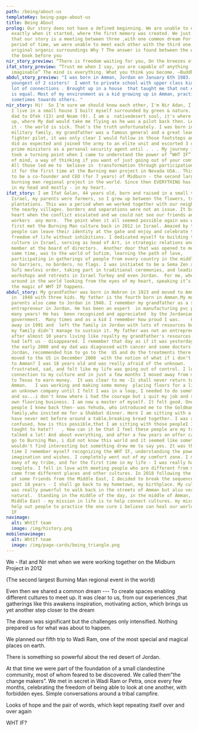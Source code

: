 ```yaml
---
path: /being/about-us
templateKey: being-page-about-us
title: Being About
prolog: Our story does not have a defined beginning. We are unable to determine
  exactly when it started, where the first memory was created. We just remember
  that our story is a meeting between three ,with one common dream For a long
  period of time, we were unable to meet each other with the third one, in our
  original organic surroundings Why ? The answer is found between the words in
  the book before you
nir_story_preview: “There is freedom waiting for you, On the breezes of the sky"
ifat_story_preview: “Trust me when I say, you are capable of anything
  imaginable” The mind is everything. What you think you become. –Buddha
abdul_story_preview: "I was born in Amman, Jordan on January 6th 1983. I'm the
  youngest of 2 sisters!  I went to private school with upper class kids with a
  lot of connections . Brought up in a house  that taught me that not everyone
  is equal. Most of my environment as a kid growing up in Amman, practiced hate
  sometimes towards others. "
nir_story: Hi!  So I'm sure we should know each other, I'm Nir Adan, I'm 44, and
  I live in a small house I built myself surrounded by green & nature. I am a
  dad to Ofek (13) and Noam (9). I am a  nativedesert soul, it's where I grew
  up, where My dad would take me flying as he was a pilot back then. Let's face
  it - the world is sick. That's the truth unfortunately. I was born into a
  military family, my grandfather was a famous general and a great leader, Dad a
  fighter pilot, it was only clear I would follow in those footsteps and so I
  did as expected and joined the army to an elite unit and escorted 3 different
  prime ministers as a personal security agent until . . . My journey in life
  took a turning point when I came to understand the power of “WHT IF” - a state
  of mind, a way of thinking if you want of just going out of your comfort zone.
  All those led me to  believe in  transformation through participation, meeting
  it for the first time at the Burning man project in Nevada USA.. This led me
  to be a co-founder and CEO (for 7 years) of Midburn - the second largest
  burning man regional project in the world. Since then EVERYTHING has changed
  in my head and mostly - in my heart.
ifat_story: I am Ifat Golan, 44 years old, born and raised in a small village in
  Israel, my parents were farmers, so I grew up between the flowers, trees and
  plantations. This was a period when we worked together with our neighbors from
  the nearby villages. borders and separations were not an issue. It broke my
  heart when the conflict escalated and we could not see our friends and
  workers  any more.  The point when it all seemed possible again was when I
  first met the Burning Man culture back in 2012 in Israel. Amazed by the fact
  people can leave their identity at the gate and enjoy and celebrate the
  freedom of life without inhibitions. I dedicated myself to building this
  culture in Israel, serving as head of Art, in strategic relations and as a
  member at the board of directors.  Another door that was opened to me at the
  same time, was to the world of Sufizm, learning the path of love,
  participating in gatherings of people from every country in the middle east,
  no barriers, no borders, no flags. I was initiated to be a Sema Zen at the
  Sufi mevlevi order, taking part in traditional ceremonies, and leading
  workshops and retreats in Israel Turkey and even Jordan.  For me, when I move
  around in the world looking from the eyes of my heart, speaking it’s language,
  the magic of WHT IF happens.
abdul_story: My grandfather was born in Hebron in 1923 and moved to Amman Jordan
  in  1948 with three kids. My father is the fourth born in Amman.My mother's
  parents also came to Jordan in 1948. I remember my grandfather as a successful
  entrepreneur in Jordan. He has been an expert  in manufacturing pvc pipes  for
  many years! He has  been recognized and appreciated  by the Jordanian
  government.  Many times and as a kid I remember how proud I was.    He passed
  away in 1991 and  left the family in Jordan with lots of resources but sadly,
  my family didn’t manage to sustain it. My father was not an entrepreneur and
  after almost 10 years living like royalty my grandfather's resources that he
  had left us - disappeared. I remember that day as if it was yesterday.  It's
  the early 2000 and my dad was diagnosed with cancer and some doctors in
  Jordan, recommended him to go to the  US and do the treatments there.So we
  moved to the US in December 2000  with the notion of what if i don’t come back
  to Amman? I was 18 years old and was really afraid of the unknown.   I was
  frustrated, sad, and felt like my life was going out of control. I lost the
  connection to my culture and in just a few months I moved away from my family
  to Texas to earn money.  It was clear to me -Ii shall never return to Jordan
  Amman.   I was working and making some money  placing floors for a living with
  an unknown company until I felt I was in a loop, I needed to do something else
  and so...i don't know where i had the courage but i quit my job and started my
  own flooring business. I am now a master of myself. It felt good. One of the
  people I knew back then- was Yehuda, who introduced me to the Goldman
  family,who invited me for a Shabbat dinner. Here I am sitting with a culture I
  have never met before around a table,breaking bread together. I was a bit
  confused, how is this possible,that I am sitting with those peopleI I was
  taught to hate?!   , How can it be that I feel these people are my tribe?  We
  talked a lot! And about everything, and after a few years an offer came by to
  go to Burning Man, i did not know this world and it seemed like something i
  wouldn't find interesting but something drew me to say yes. It was the first
  time I remember myself recognizing the WHT IF, understanding the power of
  imagination and wishes. I completely went out of my comfort zone. I met so
  many of my tribe, and for the first time in my life - I was really happy and
  complete. I fell in love with meeting people who are different from me, who
  came from different places and other cultures. In 2018 following the footsteps
  of some friends from the Middle East, I decided to break the sequence of the
  past 18 years - I shall go back to my hometown, my birthplace. My culture.  It
  was really powerful to walk back in the streets of Amman but also very
  natural.  Standing in the middle of the day, in the middle of Amman, in the
  Middle East - my mission in life is to help connect cultures. my mission is to
  help out people to practice the one cure i believe can heal our world -  WHT
  IF
navimage:
  alt: WhtIf team
  image: /img/history.png
mobilenavimage:
  alt: WhtIf team
  image: /img/page-cards/being_triangle.png
---
```

We - Ifat and Nir met when we were working together on the Midburn Project in 2012

(The second largest Burning Man regional event in the world)

Even then we shared a common dream --- To create spaces enabling different cultures to meet up. It was clear to us, from our experiences ,that gatherings like this awakens inspiration, motivating action, which brings us yet another step closer to the dream

The dream was significant but the challenges only intensified. Nothing prepared us for what was about to happen.

We planned our fifth trip to Wadi Ram, one of the most special and magical places on earth.

There is something so powerful about the red desert of Jordan.

At that time we were part of the foundation of a small clandestine community, most of whom feared to be discovered. We called them”the change makers”. We met in secret in Wadi Ram or Petra, once every few months, celebrating the freedom of being able to look at one another, with forbidden eyes. Simple conversations around a tribal campfire.

Looks of hope and the pair of words, which kept repeating itself over and over again

WHT IF?